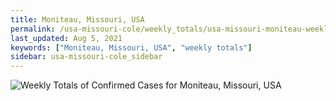 ```yaml
---
title: Moniteau, Missouri, USA
permalink: /usa-missouri-cole/weekly_totals/usa-missouri-moniteau-weekly_totals.html
last_updated: Aug 5, 2021
keywords: ["Moniteau, Missouri, USA", "weekly totals"]
sidebar: usa-missouri-cole_sidebar
---
```


![Weekly Totals of Confirmed Cases for Moniteau, Missouri, USA](/covid_tracker/images/graphs/usa-missouri-moniteau-weekly_totals_graph.png)
